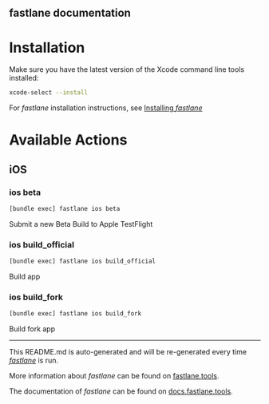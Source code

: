 fastlane documentation
----

# Installation

Make sure you have the latest version of the Xcode command line tools installed:

```sh
xcode-select --install
```

For _fastlane_ installation instructions, see [Installing _fastlane_](https://docs.fastlane.tools/#installing-fastlane)

# Available Actions

## iOS

### ios beta

```sh
[bundle exec] fastlane ios beta
```

Submit a new Beta Build to Apple TestFlight

### ios build_official

```sh
[bundle exec] fastlane ios build_official
```

Build app

### ios build_fork

```sh
[bundle exec] fastlane ios build_fork
```

Build fork app

----

This README.md is auto-generated and will be re-generated every time [_fastlane_](https://fastlane.tools) is run.

More information about _fastlane_ can be found on [fastlane.tools](https://fastlane.tools).

The documentation of _fastlane_ can be found on [docs.fastlane.tools](https://docs.fastlane.tools).
